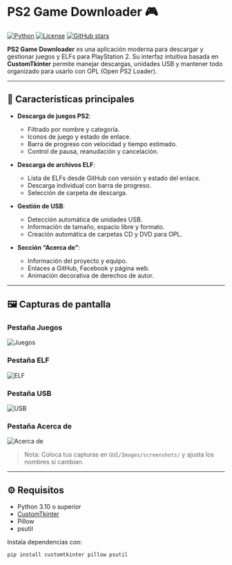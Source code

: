 # PS2 Game Downloader 🎮

[![Python](https://img.shields.io/badge/python-3.10+-blue)](https://www.python.org/)
[![License](https://img.shields.io/badge/license-MIT-green)](LICENSE)
[![GitHub stars](https://img.shields.io/github/stars/tu_usuario/ps2-game-downloader?style=social)](https://github.com/tu_usuario/ps2-game-downloader/stargazers)

**PS2 Game Downloader** es una aplicación moderna para descargar y gestionar juegos y ELFs para PlayStation 2. Su interfaz intuitiva basada en **CustomTkinter** permite manejar descargas, unidades USB y mantener todo organizado para usarlo con OPL (Open PS2 Loader).

---

## 🎯 Características principales

- **Descarga de juegos PS2**:
  - Filtrado por nombre y categoría.
  - Iconos de juego y estado de enlace.
  - Barra de progreso con velocidad y tiempo estimado.
  - Control de pausa, reanudación y cancelación.

- **Descarga de archivos ELF**:
  - Lista de ELFs desde GitHub con versión y estado del enlace.
  - Descarga individual con barra de progreso.
  - Selección de carpeta de descarga.

- **Gestión de USB**:
  - Detección automática de unidades USB.
  - Información de tamaño, espacio libre y formato.
  - Creación automática de carpetas CD y DVD para OPL.

- **Sección “Acerca de”**:
  - Información del proyecto y equipo.
  - Enlaces a GitHub, Facebook y página web.
  - Animación decorativa de derechos de autor.

---

## 🖼 Capturas de pantalla

### Pestaña Juegos
![Juegos](./GUI/Images/screenshots/juegos.png)

### Pestaña ELF
![ELF](./GUI/Images/screenshots/elf.png)

### Pestaña USB
![USB](./GUI/Images/screenshots/usb.png)

### Pestaña Acerca de
![Acerca de](./GUI/Images/IMG_20250909-201749.png)

> Nota: Coloca tus capturas en `GUI/Images/screenshots/` y ajusta los nombres si cambian.

---

## ⚙ Requisitos

- Python 3.10 o superior
- [CustomTkinter](https://github.com/TomSchimansky/CustomTkinter)
- Pillow
- psutil

Instala dependencias con:

```bash
pip install customtkinter pillow psutil
